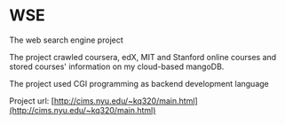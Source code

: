 # WSE
The web search engine project

The project crawled coursera, edX, MIT and Stanford online courses and stored courses' information on my cloud-based mangoDB. 

The project used CGI programming as backend development language

Project url: [http://cims.nyu.edu/~kq320/main.html](http://cims.nyu.edu/~kq320/main.html)
